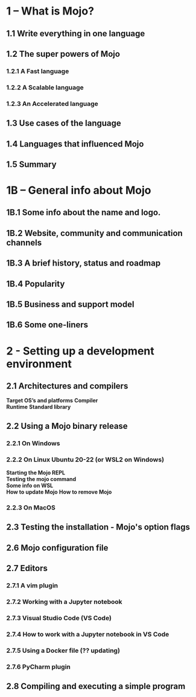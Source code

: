 # 1 – What is Mojo?
## 1.1 Write everything in one language
## 1.2 The super powers of Mojo
### 1.2.1 A Fast language
### 1.2.2 A Scalable language
### 1.2.3 An Accelerated language
## 1.3 Use cases of the language
## 1.4 Languages that influenced Mojo
## 1.5 Summary 

# 1B – General info about Mojo
## 1B.1 Some info about the name and logo.
## 1B.2 Website, community and communication channels
## 1B.3 A brief history, status and roadmap 
## 1B.4 Popularity
## 1B.5 Business and support model
## 1B.6 Some one-liners

# 2 - Setting up a development environment
## 2.1 Architectures and compilers
**Target OS’s and platforms** 
**Compiler**  
**Runtime**
**Standard library**   
## 2.2 Using a Mojo binary release
### 2.2.1 On Windows
### 2.2.2 On Linux Ubuntu 20-22 (or WSL2 on Windows)
**Starting the Mojo REPL**  
**Testing the mojo command**  
**Some info on WSL**  
**How to update Mojo**
**How to remove Mojo**
### 2.2.3 On MacOS
## 2.3 Testing the installation - Mojo's option flags
## 2.6  Mojo configuration file
## 2.7  Editors
### 2.7.1 A vim plugin
### 2.7.2 Working with a Jupyter notebook
### 2.7.3 Visual Studio Code (VS Code)
### 2.7.4 How to work with a Jupyter notebook in VS Code 
### 2.7.5 Using a Docker file (?? updating)
### 2.7.6 PyCharm plugin
## 2.8 Compiling and executing a simple program

